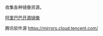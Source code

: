 收集各种镜像资源。

[阿里巴巴开源镜像](https://opsx.alibaba.com/mirror?lang=zh-CN)

腾讯软件源
https://mirrors.cloud.tencent.com/
